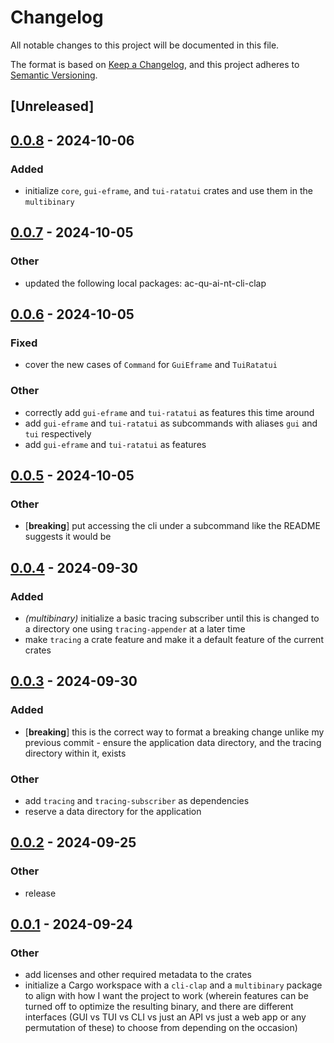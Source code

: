 # Changelog

All notable changes to this project will be documented in this file.

The format is based on [Keep a Changelog](https://keepachangelog.com/en/1.0.0/),
and this project adheres to [Semantic Versioning](https://semver.org/spec/v2.0.0.html).

## [Unreleased]

## [0.0.8](https://github.com/babichjacob/ac-qu-ai-nt/compare/ac-qu-ai-nt-v0.0.7...ac-qu-ai-nt-v0.0.8) - 2024-10-06

### Added

- initialize `core`, `gui-eframe`, and `tui-ratatui` crates and use them in the `multibinary`

## [0.0.7](https://github.com/babichjacob/ac-qu-ai-nt/compare/ac-qu-ai-nt-v0.0.6...ac-qu-ai-nt-v0.0.7) - 2024-10-05

### Other

- updated the following local packages: ac-qu-ai-nt-cli-clap

## [0.0.6](https://github.com/babichjacob/ac-qu-ai-nt/compare/ac-qu-ai-nt-v0.0.5...ac-qu-ai-nt-v0.0.6) - 2024-10-05

### Fixed

- cover the new cases of `Command` for `GuiEframe` and `TuiRatatui`

### Other

- correctly add `gui-eframe` and `tui-ratatui` as features this time around
- add `gui-eframe` and `tui-ratatui` as subcommands with aliases `gui` and `tui` respectively
- add `gui-eframe` and `tui-ratatui` as features

## [0.0.5](https://github.com/babichjacob/ac-qu-ai-nt/compare/ac-qu-ai-nt-v0.0.4...ac-qu-ai-nt-v0.0.5) - 2024-10-05

### Other

- [**breaking**] put accessing the cli under a subcommand like the README suggests it would be

## [0.0.4](https://github.com/babichjacob/ac-qu-ai-nt/compare/ac-qu-ai-nt-v0.0.3...ac-qu-ai-nt-v0.0.4) - 2024-09-30

### Added

- *(multibinary)* initialize a basic tracing subscriber until this is changed to a directory one using `tracing-appender` at a later time
- make `tracing` a crate feature and make it a default feature of the current crates

## [0.0.3](https://github.com/babichjacob/ac-qu-ai-nt/compare/ac-qu-ai-nt-v0.0.2...ac-qu-ai-nt-v0.0.3) - 2024-09-30

### Added

- [**breaking**] this is the correct way to format a breaking change unlike my previous commit - ensure the application data directory, and the tracing directory within it, exists

### Other

- add `tracing` and `tracing-subscriber` as dependencies
- reserve a data directory for the application

## [0.0.2](https://github.com/babichjacob/ac-qu-ai-nt/compare/ac-qu-ai-nt-v0.0.1...ac-qu-ai-nt-v0.0.2) - 2024-09-25

### Other

- release

## [0.0.1](https://github.com/babichjacob/ac-qu-ai-nt/releases/tag/ac-qu-ai-nt-v0.0.1) - 2024-09-24

### Other

- add licenses and other required metadata to the crates
- initialize a Cargo workspace with a `cli-clap` and a `multibinary` package to align with how I want the project to work (wherein features can be turned off to optimize the resulting binary, and there are different interfaces (GUI vs TUI vs CLI vs just an API vs just a web app or any permutation of these) to choose from depending on the occasion)
